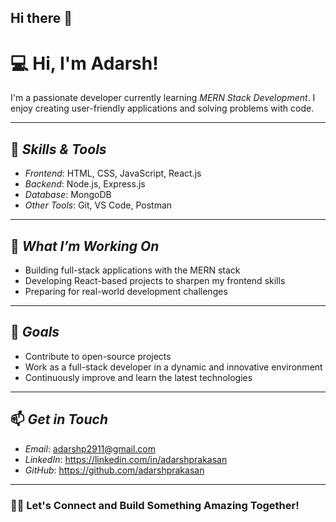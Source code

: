 ## Hi there 👋
# 💻 Hi, I'm Adarsh!  

I'm a passionate developer currently learning *MERN Stack Development*. I enjoy creating user-friendly applications and solving problems with code.

---

## 🚀 *Skills & Tools*
- *Frontend*: HTML, CSS, JavaScript, React.js  
- *Backend*: Node.js, Express.js  
- *Database*: MongoDB  
- *Other Tools*: Git, VS Code, Postman  

---

## 🌱 *What I’m Working On*
- Building full-stack applications with the MERN stack  
- Developing React-based projects to sharpen my frontend skills  
- Preparing for real-world development challenges  

---

## 🎯 *Goals*
- Contribute to open-source projects  
- Work as a full-stack developer in a dynamic and innovative environment  
- Continuously improve and learn the latest technologies  

---

## 📫 *Get in Touch*
- *Email*: adarshp2911@gmail.com  
- *LinkedIn*: https://linkedin.com/in/adarshprakasan  
- *GitHub*: https://github.com/adarshprakasan 

---

### 🧑‍💻 Let's Connect and Build Something Amazing Together!
